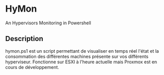 # HyMon
An Hypervisors Monitoring in Powershell

## Description
hymon.ps1 est un script permettant de visualiser en temps réel l'état et la consommation des différentes machines présente sur vos différents hyperviseur. Fonctionne sur ESXI à l'heure actuelle mais Proxmox est en cours de développement.
